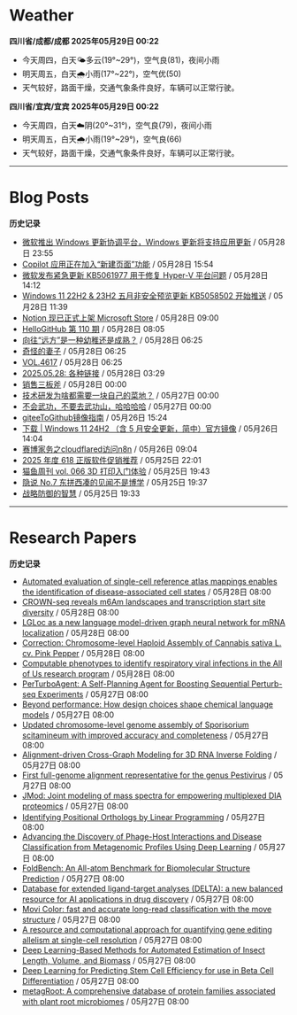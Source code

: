 # Weather
<!--qweather:start-->
**四川省/成都/成都 2025年05月29日 00:22**
- 今天周四，白天🌤️多云(19°~29°)，空气良(81)，夜间小雨
- 明天周五，白天🌧️小雨(17°~22°)，空气优(50)
- 天气较好，路面干燥，交通气象条件良好，车辆可以正常行驶。

**四川省/宜宾/宜宾 2025年05月29日 00:22**
- 今天周四，白天☁️阴(20°~31°)，空气良(79)，夜间小雨
- 明天周五，白天🌧️小雨(19°~29°)，空气良(66)
- 天气较好，路面干燥，交通气象条件良好，车辆可以正常行驶。
<!--qweather:end-->
---
# Blog Posts
<!--rss-blogs:start-->
**历史记录**
- [微软推出 Windows 更新协调平台，Windows 更新将支持应用更新](https://windiscover.com/posts/windows-update-orchestration-platform-a-unified-future-for-app-updates-on-windows.html) / 05月28日 23:55
- [Copilot 应用正在加入“新建页面”功能](https://windiscover.com/posts/copilot-app-new-pages-copilot-pages.html) / 05月28日 15:54
- [微软发布紧急更新 KB5061977 用于修复 Hyper-V 平台问题](https://windiscover.com/posts/oob-update-kb5061977-for-windows-11-24h2-and-server-2025.html) / 05月28日 14:12
- [Windows 11 22H2 & 23H2 五月非安全预览更新 KB5058502 开始推送](https://windiscover.com/posts/windows-11-23h2-may-2025-non-security-update-kb5058502.html) / 05月28日 11:39
- [Notion 现已正式上架 Microsoft Store](https://windiscover.com/posts/notion-is-now-available-in-microsoft-store.html) / 05月28日 09:00
- [HelloGitHub 第 110 期](https://hellogithub.com/periodical/volume/110) / 05月28日 08:05
- [向往“远方”是一种幼稚还是成熟？](http://m.wufazhuce.com/question/4376) / 05月28日 06:25
- [奇怪的妻子](http://m.wufazhuce.com/article/6798) / 05月28日 06:25
- [VOL.4617](http://m.wufazhuce.com/one/4758) / 05月28日 06:25
- [2025.05.28: 各种链接](https://www.owenyoung.com/blog/journals/2025-05-28/) / 05月28日 03:29
- [销售三板斧](https://manateelazycat.github.io/2025/05/28/sale/) / 05月28日 00:00
- [技术研发为啥都需要一块自己的菜地？](https://manateelazycat.github.io/2025/05/27/developer-and-farm/) / 05月27日 00:00
- [不会武功，不要去武功山，哈哈哈哈](https://manateelazycat.github.io/2025/05/27/wu-gong-shan/) / 05月27日 00:00
- [giteeToGithub镜像指南](https://hp-l.github.io/2025/05/26/152454/) / 05月26日 15:24
- [下载 | Windows 11 24H2 （含 5 月安全更新，简中）官方镜像](https://windiscover.com/posts/windows-11-24h2-with-may-2025-update-iso.html) / 05月26日 14:04
- [赛博家务之cloudflared访问n8n](https://blog.pursuitus.com/cloudflaredandn8n.html) / 05月26日 09:04
- [2025 年度 618 正版软件促销推荐](https://windiscover.com/posts/618-2025-geniune-apps-deals.html) / 05月25日 22:01
- [猫鱼周刊 vol. 066 3D 打印入门体验](https://ameow.xyz/archives/weekly-066) / 05月25日 19:43
- [隐说 No.7 东拼西凑的见闻不是博学](https://wangyurui.com/posts/yin-shuo-no-7-dong-pin-xi-cou-bu-shi-bo-xue-cfd29bad) / 05月25日 19:37
- [战略防御的智慧](https://wangyurui.com/posts/zai-du-mao-xuan-zhong-guo-ge-ming-zhan-zheng-de-d4d1c3b9) / 05月25日 19:33
<!--rss-blogs:end-->
---
# Research Papers
<!--rss-papers:start-->
**历史记录**
- [Automated evaluation of single-cell reference atlas mappings enables the identification of disease-associated cell states](https://www.biorxiv.org/content/10.1101/2025.05.23.655749v1?rss=1) / 05月28日 08:00
- [CROWN-seq reveals m6Am landscapes and transcription start site diversity](https://www.nature.com/articles/s41576-025-00861-y) / 05月28日 08:00
- [LGLoc as a new language model-driven graph neural network for mRNA localization](https://www.nature.com/articles/s41598-025-03485-8) / 05月28日 08:00
- [Correction: Chromosome-level Haploid Assembly of Cannabis sativa L. cv. Pink Pepper](https://www.nature.com/articles/s41597-025-05259-3) / 05月28日 08:00
- [Computable phenotypes to identify respiratory viral infections in the All of Us research program](https://www.nature.com/articles/s41598-025-02183-9) / 05月28日 08:00
- [PerTurboAgent: A Self-Planning Agent for Boosting Sequential Perturb-seq Experiments](https://www.biorxiv.org/content/10.1101/2025.05.25.656020v1?rss=1) / 05月27日 08:00
- [Beyond performance: How design choices shape chemical language models](https://www.biorxiv.org/content/10.1101/2025.05.23.655735v1?rss=1) / 05月27日 08:00
- [Updated chromosome-level genome assembly of Sporisorium scitamineum with improved accuracy and completeness](https://www.biorxiv.org/content/10.1101/2025.05.23.649816v1?rss=1) / 05月27日 08:00
- [Alignment-driven Cross-Graph Modeling for 3D RNA Inverse Folding](https://www.biorxiv.org/content/10.1101/2025.05.23.655885v1?rss=1) / 05月27日 08:00
- [First full-genome alignment representative for the genus Pestivirus](https://www.biorxiv.org/content/10.1101/2025.05.22.655560v1?rss=1) / 05月27日 08:00
- [JMod: Joint modeling of mass spectra for empowering multiplexed DIA proteomics](https://www.biorxiv.org/content/10.1101/2025.05.22.655512v1?rss=1) / 05月27日 08:00
- [Identifying Positional Orthologs by Linear Programming](https://www.biorxiv.org/content/10.1101/2025.05.22.655535v1?rss=1) / 05月27日 08:00
- [Advancing the Discovery of Phage-Host Interactions and Disease Classification from Metagenomic Profiles Using Deep Learning](https://www.biorxiv.org/content/10.1101/2025.05.26.656232v1?rss=1) / 05月27日 08:00
- [FoldBench: An All-atom Benchmark for Biomolecular Structure Prediction](https://www.biorxiv.org/content/10.1101/2025.05.22.655600v1?rss=1) / 05月27日 08:00
- [Database for extended ligand-target analyses (DELTA): a new balanced resource for AI applications in drug discovery](https://www.biorxiv.org/content/10.1101/2025.05.22.655476v1?rss=1) / 05月27日 08:00
- [Movi Color: fast and accurate long-read classification with the move structure](https://www.biorxiv.org/content/10.1101/2025.05.22.655637v1?rss=1) / 05月27日 08:00
- [A resource and computational approach for quantifying gene editing allelism at single-cell resolution](https://www.biorxiv.org/content/10.1101/2025.05.22.653824v1?rss=1) / 05月27日 08:00
- [Deep Learning-Based Methods for Automated Estimation of Insect Length, Volume, and Biomass](https://www.biorxiv.org/content/10.1101/2025.05.22.655251v1?rss=1) / 05月27日 08:00
- [Deep Learning for Predicting Stem Cell Efficiency for use in Beta Cell Differentiation](https://www.biorxiv.org/content/10.1101/2025.05.22.652867v1?rss=1) / 05月27日 08:00
- [metagRoot: A comprehensive database of protein families associated with plant root microbiomes](https://www.biorxiv.org/content/10.1101/2025.05.22.653656v1?rss=1) / 05月27日 08:00
<!--rss-papers:end-->
